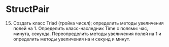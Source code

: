 # StructPair
15.	Создать класс Triad (тройка чисел); определить методы увеличения полей на 1. 
Определить класс-наследник Time с полями: час, минута, секунда. 
Переопределить методы увеличения полей на 1 и определить методы увеличения на и секунд и минут.
